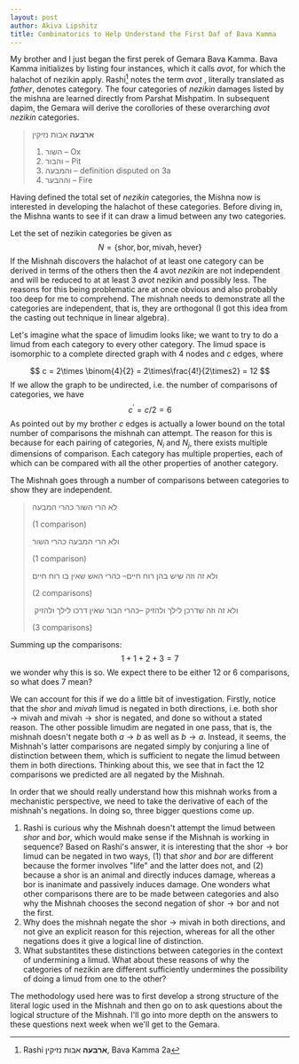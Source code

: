 ```yaml
---
layout: post
author: Akiva Lipshitz
title: Combinatorics to Help Understand the First Daf of Bava Kamma
---
```


My brother and I just began the first perek of Gemara Bava Kamma. Bava Kamma initializes by listing four instances, which it calls *avot*, for which the halachot of nezikin apply. Rashi[^1] notes the term *avot* , literally translated as *father*, denotes category. The four categories of *nezikin* damages listed by the mishna are learned directly from Parshat Mishpatim. In subsequent dapim, the Gemara will derive the corollories of these overarching *avot nezikin* categories. 

[^1]: Rashi **ארבעה** אבות נזיקין, Bava Kamma 2a

>  **ארבעה** אבות נזיקין 
>
>  1. השור  – Ox
>  2. והבור – Pit
>  3. והמבעה – definition disputed on 3a
>  4. וההבער – Fire

Having defined the total set of *nezikin* categories, the Mishna now is interested in developing the halachot of these categories. Before diving in, the Mishna wants to see if it can draw a limud between any two categories. 

Let the set of nezikin categories be given as 
$$
N = \big \{ \text{shor}, \text{bor}, \text{mivah}, \text{hever}\big \}
$$
If the Mishnah discovers the halachot of at least one category can be derived in terms of the others then the $4$ avot *nezikin* are not independent and will be reduced to at at least $3$ *avot* nezikin and possibly less. The reasons for this being problematic are at once obvious and also probably too deep for me to comprehend.  The mishnah needs to demonstrate all the categories are independent, that is, they are orthogonal (I got this idea from the casting out technique in linear algebra).  

Let's imagine what the space of limudim looks like; we want to try to do a limud from each category to every other category. The limud space is isomorphic to a complete directed graph with $4$ nodes and $c$ edges, where 


$$
c = 2\times \binom{4}{2} = 2\times\frac{4!}{2\times2} = 12
$$
If we allow the graph to be undirected, i.e. the number of comparisons of categories, we have
$$
c^\prime = c/2 = 6
$$
As pointed out by my brother $c$ edges is actually a lower bound on the total number of comparisons the mishnah can attempt. The reason for this is because for each pairing of categories, $N_i$ and $N_j$, there exists multiple dimensions of comparison. Each category has multiple properties, each of which can be compared with all the other properties of another category. 

The Mishnah goes through a number of comparisons between categories to show they are independent. 

> לא הרי השור כהרי המבעה 
>
> (1 comparison)
>
>  ולא הרי המבעה כהרי השור 
>
> (1 comparison)
>
> ולא זה וזה שיש בהן רוח חיים– כהרי האש שאין בו רוח חיים
>
> (2 comparisons)
>
>  ולא זה וזה שדרכן לילך ולהזיק –כהרי הבור שאין דרכו לילך ולהזיק
>
> (3 comparisons)

Summing up the comparisons: 
$$
1 + 1 + 2 + 3 = 7
$$
we wonder why this is so. We expect there to be either $12$ or $6$ comparisons, so what does $7$ mean?

We can account for this if we do a little bit of investigation. Firstly, notice that the *shor* and *mivah* limud is negated in both directions, i.e. both $\text{shor} \to \text{mivah}$ and $\text{mivah} \to \text{shor}$ is negated, and done so without a stated reason. The other possible limudim are negated in one pass, that is, the mishnah doesn't negate both $a\to b$ as well as $b \to a$. Instead, it seems, the Mishnah's latter comparisons are negated simply by conjuring a line of distinction between them, which is sufficient to negate the limud between them in both directions. Thinking about this, we see that in fact the $12$ comparisons we predicted are all negated by the Mishnah. 

In order that we should really understand how this mishnah works from a mechanistic perspective, we need to take the derivative of each of the mishnah's negations. In doing so, three bigger questions come up. 

1. Rashi is curious why the Mishnah doesn't attempt the limud between *shor* and *bor*, which would make sense if the Mishnah is working in sequence? Based on Rashi's answer, it is interesting that the $\text{shor} \to \text{bor}$ limud can be negated in two ways, (1) that *shor* and *bor* are different because the former involves "life" and the latter does not, and (2) because a shor is an animal and directly induces damage, whereas a bor is inanimate and passively induces damage.  One wonders what other comparisons there are to be made between categories and also why the Mishnah chooses the second negation of $\text{shor} \to \text{bor}$ and not the first.
2. Why does the mishnah negate the $\text{shor} \to \text{mivah}$ in both directions, and not give an explicit reason for this rejection, whereas for all the other negations does it give a logical line of distinction. 
3. What substantites these distinctions between categories in the context of undermining a limud. What about these reasons of why the categories of nezikin are different sufficiently undermines the possibility of doing a limud from one to the other?


The methodology used here was to first develop a strong structure of the literal logic used in the Mishnah and then go on to ask questions about the logical structure of the Mishnah. I'll go into more depth on the answers to these questions next week when we'll get to the Gemara. 








